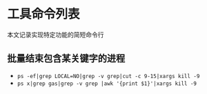 # 工具命令列表

本文记录实现特定功能的简短命令行



## 批量结束包含某关键字的进程
* `ps -ef|grep LOCAL=NO|grep -v grep|cut -c 9-15|xargs kill -9`
* `ps x|grep gas|grep -v grep |awk '{print $1}'|xargs kill -9`